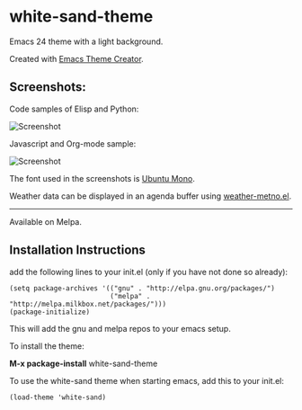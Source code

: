 # white-sand-theme
Emacs 24 theme with a light background.


Created with [Emacs Theme Creator](http://emacs-theme-creator.appspot.com).

Screenshots:
------------

Code samples of Elisp and Python:

![Screenshot](https://github.com/mswift42/white-sand-theme/raw/master/white-sand-elispandpython.png)

Javascript and Org-mode sample:

![Screenshot](https://github.com/mswift42/white-sand-theme/raw/master/white-sand-jsandorg.png)


The font used in the screenshots is [Ubuntu Mono](http://font.ubuntu.com/).

Weather data can be displayed in an agenda buffer using [weather-metno.el](https://github.com/ruediger/weather-metno-el).

* * * 

Available on Melpa.

Installation Instructions
-------------------------

add the following lines to your init.el (only if you have not done so already):

    (setq package-archives '(("gnu" . "http://elpa.gnu.org/packages/")
                             ("melpa" . "http://melpa.milkbox.net/packages/")))
    (package-initialize)



This will add the gnu and melpa repos to your emacs setup.

To install the theme:

**M-x package-install** white-sand-theme


To use the white-sand theme when starting emacs, add this to your init.el:

    (load-theme 'white-sand)
